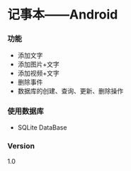 # 记事本——Android
### 功能

  - 添加文字
  - 添加图片+文字
  - 添加视频+文字
  - 删除事件
  - 数据库的创建、查询、更新、删除操作

### 使用数据库
  - SQLite DataBase

### Version
1.0



